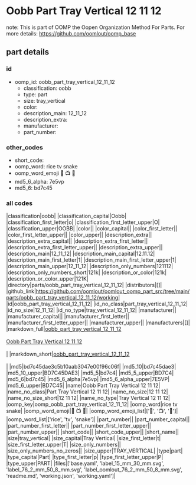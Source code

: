 # Oobb Part Tray Vertical 12 11 12  

note: This is part of OOMP the Oopen Organization Method For Parts. For more details: https://github.com/oomlout/oomp_base

##  part details





### id
* oomp_id: oobb_part_tray_vertical_12_11_12
  * classification: oobb
  * type: part
  * size: tray_vertical
  * color: 
  * description_main: 12_11_12
  * description_extra: 
  * manufacturer: 
  * part_number: 

### other_codes
* short_code: 
* oomp_word: rice tv snake
* oomp_word_emoji :rice: :tv: :snake:
* md5_6_alpha: 7e5vp
* md5_6: bd7c45

### all codes 
|classification|oobb|
|classification_capital|Oobb|
|classification_first_letter|o|
|classification_first_letter_upper|O|
|classification_upper|OOBB|
|color||
|color_capital||
|color_first_letter||
|color_first_letter_upper||
|color_upper||
|description_extra||
|description_extra_capital||
|description_extra_first_letter||
|description_extra_first_letter_upper||
|description_extra_upper||
|description_main|12_11_12|
|description_main_capital|12.11.12|
|description_main_first_letter|1|
|description_main_first_letter_upper|1|
|description_main_upper|12_11_12|
|description_only_numbers|121112|
|description_only_numbers_short|121k|
|description_or_color|121k|
|description_or_color_upper|121K|
|directory|parts/oobb_part_tray_vertical_12_11_12|
|distributors|[]|
|github_link|https://github.com/oomlout/oomlout_oomp_part_src/tree/main/parts/oobb_part_tray_vertical_12_11_12/working|
|id|oobb_part_tray_vertical_12_11_12|
|id_no_class|part_tray_vertical_12_11_12|
|id_no_size|12_11_12|
|id_no_type|tray_vertical_12_11_12|
|manufacturer||
|manufacturer_capital||
|manufacturer_first_letter||
|manufacturer_first_letter_upper||
|manufacturer_upper||
|manufacturers|[]|
|markdown_full|[oobb_part_tray_vertical_12_11_12](https://github.com/oomlout/oomlout_oomp_part_src/tree/main/parts/oobb_part_tray_vertical_12_11_12/working)<br>[](https://github.com/oomlout/oomlout_oomp_part_src/tree/main/parts/oobb_part_tray_vertical_12_11_12/working)<br>[Oobb Part Tray Vertical 12 11 12](https://github.com/oomlout/oomlout_oomp_part_src/tree/main/parts/oobb_part_tray_vertical_12_11_12/working)<br><br>|
|markdown_short|[oobb_part_tray_vertical_12_11_12](https://github.com/oomlout/oomlout_oomp_part_src/tree/main/parts/oobb_part_tray_vertical_12_11_12/working)<br><br>|
|md5|bd7c45dae3c5b10aab3047e00f96c06f|
|md5_10|bd7c45dae3|
|md5_10_upper|BD7C45DAE3|
|md5_5|bd7c4|
|md5_5_upper|BD7C4|
|md5_6|bd7c45|
|md5_6_alpha|7e5vp|
|md5_6_alpha_upper|7E5VP|
|md5_6_upper|BD7C45|
|name|Oobb Part Tray Vertical 12 11 12|
|name_no_class|Part Tray Vertical 12 11 12|
|name_no_size|12 11 12|
|name_no_size_short|12 11 12|
|name_no_type|Tray Vertical 12 11 12|
|oomp_key|oomp_oobb_part_tray_vertical_12_11_12|
|oomp_word|rice tv snake|
|oomp_word_emoji|:rice: :tv: :snake:|
|oomp_word_emoji_list|[':rice:', ':tv:', ':snake:']|
|oomp_word_list|['rice', 'tv', 'snake']|
|part_number||
|part_number_capital||
|part_number_first_letter||
|part_number_first_letter_upper||
|part_number_upper||
|short_code||
|short_code_upper||
|short_name||
|size|tray_vertical|
|size_capital|Tray Vertical|
|size_first_letter|t|
|size_first_letter_upper|T|
|size_only_numbers||
|size_only_numbers_no_zeros||
|size_upper|TRAY_VERTICAL|
|type|part|
|type_capital|Part|
|type_first_letter|p|
|type_first_letter_upper|P|
|type_upper|PART|
|files|['base.yaml', 'label_15_mm_30_mm.svg', 'label_76_2_mm_50_8_mm.svg', 'label_oomlout_76_2_mm_50_8_mm.svg', 'readme.md', 'working.json', 'working.yaml']|
